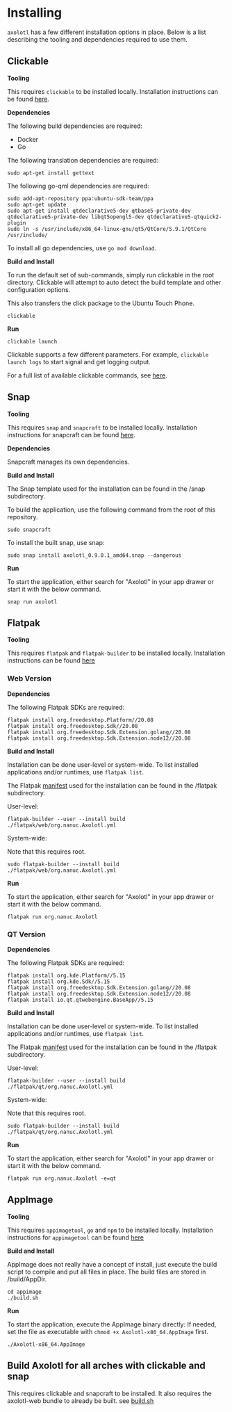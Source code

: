 # Installing

`axolotl` has a few different installation options in place.
Below is a list describing the tooling and dependencies required to use them.

## Clickable

**Tooling**

This requires `clickable` to be installed locally.
Installation instructions can be found [here](https://clickable-ut.dev/en/latest/install.html#install).

**Dependencies**

The following build dependencies are required:
* Docker
* Go

The following translation dependencies are required:
```
sudo apt-get install gettext
```

The following go-qml dependencies are required:
```
sudo add-apt-repository ppa:ubuntu-sdk-team/ppa
sudo apt-get update
sudo apt-get install qtdeclarative5-dev qtbase5-private-dev qtdeclarative5-private-dev libqt5opengl5-dev qtdeclarative5-qtquick2-plugin
sudo ln -s /usr/include/x86_64-linux-gnu/qt5/QtCore/5.9.1/QtCore /usr/include/
```

To install all go dependencies, use `go mod download`.

**Build and Install**

To run the default set of sub-commands, simply run clickable in the root directory.
Clickable will attempt to auto detect the build template and other configuration options.

This also transfers the click package to the Ubuntu Touch Phone.

`clickable`

**Run**

`clickable launch`

Clickable supports a few different parameters.
For example, `clickable launch logs` to start signal and get logging output.

For a full list of available clickable commands, see [here](https://clickable-ut.dev/en/latest/commands.html).

## Snap

**Tooling**

This requires `snap` and `snapcraft` to be installed locally.
Installation instructions for snapcraft can be found [here](https://snapcraft.io/docs/getting-started).

**Dependencies**

Snapcraft manages its own dependencies.

**Build and Install**

The Snap template used for the installation can be found
in the /snap subdirectory.

To build the application, use the following command from the root of this repository.

`sudo snapcraft`

To install the built snap, use snap:

`sudo snap install axolotl_0.9.0.1_amd64.snap --dangerous`

**Run**

To start the application, either search for "Axolotl" in your app drawer or start it with the below command.

`snap run axolotl`

## Flatpak

**Tooling**

This requires `flatpak` and `flatpak-builder` to be installed locally.
Installation instructions can be found [here](https://flatpak.org/setup/)

### Web Version

**Dependencies**

The following Flatpak SDKs are required:
```
flatpak install org.freedesktop.Platform//20.08
flatpak install org.freedesktop.Sdk//20.08
flatpak install org.freedesktop.Sdk.Extension.golang//20.08
flatpak install org.freedesktop.Sdk.Extension.node12//20.08
```

**Build and Install**

Installation can be done user-level or system-wide.
To list installed applications and/or runtimes, use `flatpak list`.

The Flatpak [manifest](https://docs.flatpak.org/en/latest/manifests.html) used for the installation can be found
in the /flatpak subdirectory.

User-level:

```flatpak-builder --user --install build ./flatpak/web/org.nanuc.Axolotl.yml```

System-wide:

Note that this requires root.

```sudo flatpak-builder --install build ./flatpak/web/org.nanuc.Axolotl.yml```

**Run**

To start the application, either search for "Axolotl" in your app drawer or start it with the below command.

`flatpak run org.nanuc.Axolotl`

### QT Version

**Dependencies**

The following Flatpak SDKs are required:
```
flatpak install org.kde.Platform//5.15
flatpak install org.kde.Sdk//5.15
flatpak install org.freedesktop.Sdk.Extension.golang//20.08
flatpak install org.freedesktop.Sdk.Extension.node12//20.08
flatpak install io.qt.qtwebengine.BaseApp//5.15
```

**Build and Install**

Installation can be done user-level or system-wide.
To list installed applications and/or runtimes, use `flatpak list`.

The Flatpak [manifest](https://docs.flatpak.org/en/latest/manifests.html) used for the installation can be found
in the /flatpak subdirectory.

User-level:

```flatpak-builder --user --install build ./flatpak/qt/org.nanuc.Axolotl.yml```

System-wide:

Note that this requires root.

```sudo flatpak-builder --install build ./flatpak/qt/org.nanuc.Axolotl.yml```

**Run**

To start the application, either search for "Axolotl" in your app drawer or start it with the below command.

`flatpak run org.nanuc.Axolotl -e=qt`

## AppImage

**Tooling**

This requires `appimagetool`, `go` and `npm` to be installed locally.
Installation instructions for `appimagetool` can be found [here](https://github.com/AppImage/AppImageKit#appimagetool-usage)

**Build and Install**

AppImage does not really have a concept of install, just execute the build script to compile and put all files in place.
The build files are stored in /build/AppDir.

```
cd appimage
./build.sh
```

**Run**

To start the application, execute the AppImage binary directly:
If needed, set the file as executable with `chmod +x Axolotl-x86_64.AppImage` first.

`./Axolotl-x86_64.AppImage`

## Build Axolotl for all arches with clickable and snap

This requires clickable and snapcraft to be installed.
It also requires the axolotl-web bundle to already be built.
see [build.sh](../scripts/build.sh)
